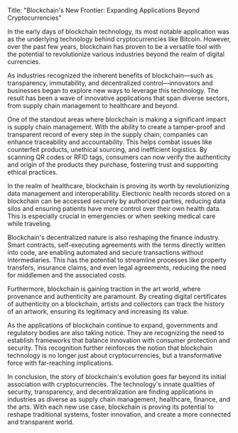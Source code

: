 Title: "Blockchain's New Frontier: Expanding Applications Beyond Cryptocurrencies"

In the early days of blockchain technology, its most notable application was as the underlying technology behind cryptocurrencies like Bitcoin. However, over the past few years, blockchain has proven to be a versatile tool with the potential to revolutionize various industries beyond the realm of digital currencies.

As industries recognized the inherent benefits of blockchain—such as transparency, immutability, and decentralized control—innovators and businesses began to explore new ways to leverage this technology. The result has been a wave of innovative applications that span diverse sectors, from supply chain management to healthcare and beyond.

One of the standout areas where blockchain is making a significant impact is supply chain management. With the ability to create a tamper-proof and transparent record of every step in the supply chain, companies can enhance traceability and accountability. This helps combat issues like counterfeit products, unethical sourcing, and inefficient logistics. By scanning QR codes or RFID tags, consumers can now verify the authenticity and origin of the products they purchase, fostering trust and supporting ethical practices.

In the realm of healthcare, blockchain is proving its worth by revolutionizing data management and interoperability. Electronic health records stored on a blockchain can be accessed securely by authorized parties, reducing data silos and ensuring patients have more control over their own health data. This is especially crucial in emergencies or when seeking medical care while traveling.

Blockchain's decentralized nature is also reshaping the finance industry. Smart contracts, self-executing agreements with the terms directly written into code, are enabling automated and secure transactions without intermediaries. This has the potential to streamline processes like property transfers, insurance claims, and even legal agreements, reducing the need for middlemen and the associated costs.

Furthermore, blockchain is gaining traction in the art world, where provenance and authenticity are paramount. By creating digital certificates of authenticity on a blockchain, artists and collectors can track the history of an artwork, ensuring its legitimacy and increasing its value.

As the applications of blockchain continue to expand, governments and regulatory bodies are also taking notice. They are recognizing the need to establish frameworks that balance innovation with consumer protection and security. This recognition further reinforces the notion that blockchain technology is no longer just about cryptocurrencies, but a transformative force with far-reaching implications.

In conclusion, the story of blockchain's evolution goes far beyond its initial association with cryptocurrencies. The technology's innate qualities of security, transparency, and decentralization are finding applications in industries as diverse as supply chain management, healthcare, finance, and the arts. With each new use case, blockchain is proving its potential to reshape traditional systems, foster innovation, and create a more connected and transparent world.